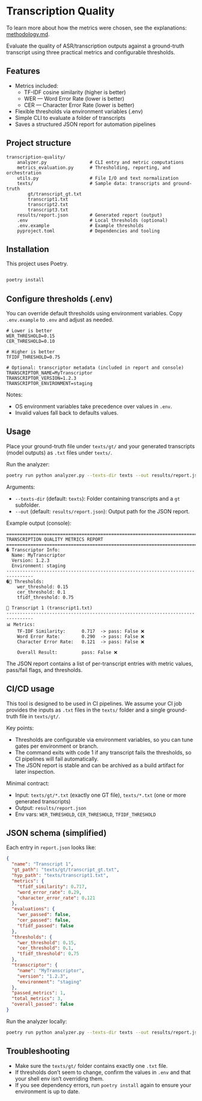 # Transcription Quality

To learn more about how the metrics were chosen, see the explanations: [methodology.md](./methodology.md).

Evaluate the quality of ASR/transcription outputs against a ground-truth transcript using three practical metrics and configurable thresholds.

## Features

- Metrics included:
  - TF-IDF cosine similarity (higher is better)
  - WER — Word Error Rate (lower is better)
  - CER — Character Error Rate (lower is better)
- Flexible thresholds via environment variables (.env)
- Simple CLI to evaluate a folder of transcripts
- Saves a structured JSON report for automation pipelines

## Project structure

```
transcription-quality/
	analyzer.py                # CLI entry and metric computations
	metrics_evaluation.py      # Thresholding, reporting, and orchestration
	utils.py                   # File I/O and text normalization
	texts/                     # Sample data: transcripts and ground-truth
		gt/transcript_gt.txt
		transcript1.txt
		transcript2.txt
		transcript3.txt
	results/report.json        # Generated report (output)
	.env                       # Local thresholds (optional)
	.env.example               # Example thresholds
	pyproject.toml             # Dependencies and tooling
```

## Installation

This project uses Poetry.

```bash

poetry install
```

## Configure thresholds (.env)

You can override default thresholds using environment variables. Copy `.env.example` to `.env` and adjust as needed.

```env
# Lower is better
WER_THRESHOLD=0.15
CER_THRESHOLD=0.10

# Higher is better
TFIDF_THRESHOLD=0.75

# Optional: transcriptor metadata (included in report and console)
TRANSCRIPTOR_NAME=MyTranscriptor
TRANSCRIPTOR_VERSION=1.2.3
TRANSCRIPTOR_ENVIRONMENT=staging
```

Notes:

- OS environment variables take precedence over values in `.env`.
- Invalid values fall back to defaults values.

## Usage

Place your ground-truth file under `texts/gt/` and your generated transcripts (model outputs) as `.txt` files under `texts/`.

Run the analyzer:

```bash
poetry run python analyzer.py --texts-dir texts --out results/report.json
```

Arguments:

- `--texts-dir` (default: `texts`): Folder containing transcripts and a `gt` subfolder.
- `--out` (default: `results/report.json`): Output path for the JSON report.

Example output (console):

```
================================================================================
TRANSCRIPTION QUALITY METRICS REPORT
================================================================================
� Transcriptor Info:
  Name: MyTranscriptor
  Version: 1.2.3
  Environment: staging
--------------------------------------------------------------------------------
�📏 Thresholds:
	wer_threshold: 0.15
	cer_threshold: 0.1
	tfidf_threshold: 0.75

📄 Transcript 1 (transcript1.txt)
--------------------------------------------------------------------------------
📊 Metrics:
	TF-IDF Similarity:      0.717  -> pass: False ❌
	Word Error Rate:        0.290  -> pass: False ❌
	Character Error Rate:   0.121  -> pass: False ❌

	Overall Result:         pass: False ❌
```

The JSON report contains a list of per-transcript entries with metric values, pass/fail flags, and thresholds.

## CI/CD usage

This tool is designed to be used in CI pipelines. We assume your CI job provides the inputs as `.txt` files in the `texts/` folder and a single ground-truth file in `texts/gt/`.

Key points:

- Thresholds are configurable via environment variables, so you can tune gates per environment or branch.
- The command exits with code 1 if any transcript fails the thresholds, so CI pipelines will fail automatically.
- The JSON report is stable and can be archived as a build artifact for later inspection.

Minimal contract:

- Input: `texts/gt/*.txt` (exactly one GT file), `texts/*.txt` (one or more generated transcripts)
- Output: `results/report.json`
- Env vars: `WER_THRESHOLD`, `CER_THRESHOLD`, `TFIDF_THRESHOLD`

## JSON schema (simplified)

Each entry in `report.json` looks like:

```json
{
  "name": "Transcript 1",
  "gt_path": "texts/gt/transcript_gt.txt",
  "hyp_path": "texts/transcript1.txt",
  "metrics": {
    "tfidf_similarity": 0.717,
    "word_error_rate": 0.29,
    "character_error_rate": 0.121
  },
  "evaluations": {
    "wer_passed": false,
    "cer_passed": false,
    "tfidf_passed": false
  },
  "thresholds": {
    "wer_threshold": 0.15,
    "cer_threshold": 0.1,
    "tfidf_threshold": 0.75
  },
  "transcriptor": {
    "name": "MyTranscriptor",
    "version": "1.2.3",
    "environment": "staging"
  },
  "passed_metrics": 1,
  "total_metrics": 3,
  "overall_passed": false
}
```

Run the analyzer locally:

```bash
poetry run python analyzer.py --texts-dir texts --out results/report.json
```

## Troubleshooting

- Make sure the `texts/gt/` folder contains exactly one `.txt` file.
- If thresholds don’t seem to change, confirm the values in `.env` and that your shell env isn’t overriding them.
- If you see dependency errors, run `poetry install` again to ensure your environment is up to date.

